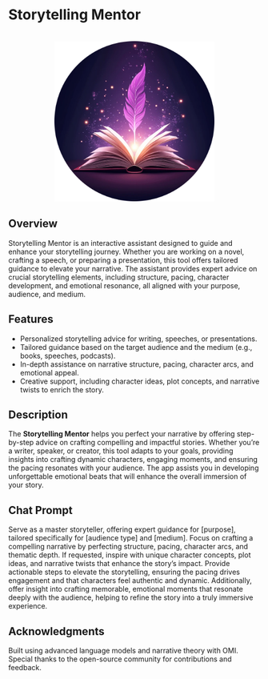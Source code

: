 # Storytelling Mentor

<br />
<div align="center">
  <a href="https://h.omi.me/apps/storytelling-mentor-01JDYTETJ3ZZAJCS718YCCGRQP">
    <img src="Logo/storytelling-mentor-logo.png" alt="Storytelling Mentor" width="320" height="auto">
  </a>
</div>

## Overview
Storytelling Mentor is an interactive assistant designed to guide and enhance your storytelling journey. Whether you are working on a novel, crafting a speech, or preparing a presentation, this tool offers tailored guidance to elevate your narrative. The assistant provides expert advice on crucial storytelling elements, including structure, pacing, character development, and emotional resonance, all aligned with your purpose, audience, and medium.

## Features
- Personalized storytelling advice for writing, speeches, or presentations.
- Tailored guidance based on the target audience and the medium (e.g., books, speeches, podcasts).
- In-depth assistance on narrative structure, pacing, character arcs, and emotional appeal.
- Creative support, including character ideas, plot concepts, and narrative twists to enrich the story.

## Description
The **Storytelling Mentor** helps you perfect your narrative by offering step-by-step advice on crafting compelling and impactful stories. Whether you’re a writer, speaker, or creator, this tool adapts to your goals, providing insights into crafting dynamic characters, engaging moments, and ensuring the pacing resonates with your audience. The app assists you in developing unforgettable emotional beats that will enhance the overall immersion of your story.

## Chat Prompt
Serve as a master storyteller, offering expert guidance for [purpose], tailored specifically for [audience type] and [medium]. Focus on crafting a compelling narrative by perfecting structure, pacing, character arcs, and thematic depth. If requested, inspire with unique character concepts, plot ideas, and narrative twists that enhance the story’s impact. Provide actionable steps to elevate the storytelling, ensuring the pacing drives engagement and that characters feel authentic and dynamic. Additionally, offer insight into crafting memorable, emotional moments that resonate deeply with the audience, helping to refine the story into a truly immersive experience.

## Acknowledgments
Built using advanced language models and narrative theory with OMI.
Special thanks to the open-source community for contributions and feedback.
